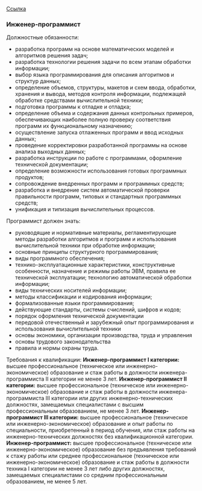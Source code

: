 [Ссылка](http://ivo.garant.ru/#/document/180422/paragraph/813:0)
### Инженер-программист
Должностные обязанности:
- разработка программ на основе математических моделей и алгоритмов решения задач;
- разработка технологии решения задачи по всем этапам обработки информации;
- выбор языка программирования для описания алгоритмов и структур данных;
- определение объемов, структуры, макетов и схем ввода, обработки, хранения и вывода, методов контроля информации, подлежащей обработке средствами вычислительной техники;
- подготовка программы к отладке и отладка;
- определение объема и содержания данных контрольных примеров, обеспечивающих наиболее полную проверку соответствия программ их функциональному назначению;
- осуществление запуска отлаженных программ и ввод исходных данных;
- проведение корректировки разработанной программы на основе анализа выходных данных;
- разработка инструкции по работе с программами, оформление технической документации;
- определение возможности использования готовых программных продуктов;
- сопровождение внедренных программ и программных средств;
- разработка и внедрение систем автоматической проверки правильности программ, типовых и стандартных программных средств;
- унификация и типизация вычислительных процессов.

Программист должен знать: 
- руководящие и нормативные материалы, регламентирующие методы разработки алгоритмов и программ и использования вычислительной техники при обработке информации; 
- основные принципы структурного программирования; 
- виды программного обеспечения; 
- технико-эксплуатационные характеристики, конструктивные особенности, назначение и режимы работы ЭВМ, правила ее технической эксплуатации; технологию автоматической обработки информации; 
- виды технических носителей информации; 
- методы классификации и кодирования информации; 
- формализованные языки программирования; 
- действующие стандарты, системы счислений, шифров и кодов;
- порядок оформления технической документации
- передовой отечественный и зарубежный опыт программирования и использования вычислительной техники
- основы экономики, организации производства, труда и управления
- основы трудового законодательства
- правила и нормы охраны труда.

Требования к квалификации:
**Инженер-программист I категории:** высшее профессиональное (техническое или инженерно-экономическое) образование и стаж работы в должности инженера-программиста II категории не менее 3 лет.
**Инженер-программист II категории:** высшее профессиональное (техническое или инженерно-экономическое) образование и стаж работы в должности инженера-программиста III категории или других инженерно-технических должностях, замещаемых специалистами с высшим профессиональным образованием, не менее 3 лет.
**Инженер-программист III категории:** высшее профессиональное (техническое или инженерно-экономическое) образование и опыт работы по специальности, приобретенный в период обучения, или стаж работы на инженерно-технических должностях без квалификационной категории.
**Инженер-программист:** высшее профессиональное (техническое или инженерно-экономическое) образование без предъявления требований к стажу работы или среднее профессиональное (техническое или инженерно-экономическое) образование и стаж работы в должности техника I категории не менее 3 лет либо других должностях, замещаемых специалистами со средним профессиональным образованием, не менее 5 лет.

